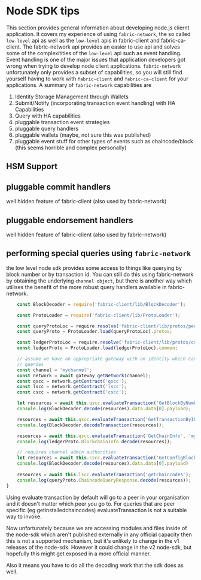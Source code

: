# Node SDK tips
This section provides general information about developing node.js cliernt application. It covers my experience of using `fabric-network`, the so called `low-level` api as well as the `low-level` apis in fabric-client and fabric-ca-client. The fabric-network api provides an easier to use api and solves some of the complexitities of the `low-level` api such as event handling. Event handling is one of the major issues that application developers got wrong when trying to develop node client applications. `fabric-network` unfortunately only provides a subset of capabilities, so you will still find yourself having to work with `fabric-client` and `fabric-ca-client` for your applications. A summary of `fabric-network` capabilities are
1. Identity Storage Management through Wallets
2. Submit/Notify (incorporating transaction event handling) with HA Capabilities
3. Query with HA capabilities
4. pluggable transaction event strategies
5. pluggable query handlers
6. pluggable wallets (maybe, not sure this was published)
7. pluggable event stuff for other types of events such as chaincode/block (this seems horrible and complex personally)


## HSM Support


## pluggable commit handlers
well hidden feature of fabric-client (also used by fabric-network)

## pluggable endorsement handlers
well hidden feature of fabric-client (also used by fabric-network)

## performing special queries using `fabric-network`
the low level node sdk provides some access to things like querying by block number or by transaction id. You can still do this using fabric-network by obtaining the underlying `channel object`, but there is another way which utilises the benefit of the more robust query handlers available in fabric-network.

```javascript
	const BlockDecoder = require('fabric-client/lib/BlockDecoder');

	const ProtoLoader = require('fabric-client/lib/ProtoLoader');

	const queryProtoLoc = require.resolve('fabric-client/lib/protos/peer/query.proto');
	const queryProto = ProtoLoader.load(queryProtoLoc).protos;

	const ledgerProtoLoc = require.resolve('fabric-client/lib/protos/common/ledger.proto');
	const ledgerProto = ProtoLoader.load(ledgerProtoLoc).common;

	// assume we have an appropriate gateway with an identity which can perform all the 
	// queries
	const channel = 'mychannel';
	const network = await gateway.getNetwork(channel);
	const qscc = network.getContract('qscc');
	const lscc = network.getContract('lscc');
	const cscc = network.getContract('cscc');

    let resources = await this.qscc.evaluateTransaction('GetBlockByNumber', channel, '7');
    console.log(BlockDecoder.decode(resources).data.data[0].payload);

    resources = await this.qscc.evaluateTransaction('GetTransactionByID', channel, 'a494d037b2930263a533bab78efbe7bb2635fcda9b44ae58e03a275bad6b9331');
    console.log(BlockDecoder.decodeTransaction(resources));

    resources = await this.qscc.evaluateTransaction('GetChainInfo', 'mychannel');
    console.log(ledgerProto.BlockchainInfo.decode(resources));

	// requires channel admin authorities
	let resources = await this.cscc.evaluateTransaction('GetConfigBlock', 'mychannel');
	console.log(BlockDecoder.decode(resources).data.data[0].payload)
	
    resources = await this.lscc.evaluateTransaction('getchaincodes');
    console.log(queryProto.ChaincodeQueryResponse.decode(resources));
}
```
Using evaluate transaction by default will go to a peer in your organisation and it doesn't matter which peer you go to. For queries that are peer specific (eg getinstalledchaincodes) evaluateTransaction is not a suitable way to invoke. 

Now unfortunately because we are accessing modules and files inside of the node-sdk which aren't published externally in any official capacity then this is not a supported mechanism, but it's unlikely to change in the v1 releases of the node-sdk. However it could change in the v2 node-sdk, but hopefully this might get exposed in a more official manner.

Also it means you have to do all the decoding work that the sdk does as well.
